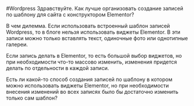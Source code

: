 #Wordpress 
Здравствуйте.
Как лучше организовать создание записей по шаблону для сайта с конструктором Elementor?

В чем дилемма.
Если использовать встроенный шаблон записей Wordpress, то в блоге нельзя использовать виджеты Elementor. В эти записи можно только вставлять текст, одиночные фото или однотипные галереи.

Если запись делать в Elementor, то есть большой выбор виджетов, но при необходимости что-то массово изменить, изменения придется делать по отдельности в каждой записи.

Есть ли какой-то способ создания записей по шаблону в котором можно использовать виджеты Elementor, но при необходимости внесения изменений во всех записях было бы достаточно изменить только сам шаблон?